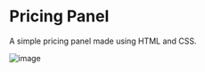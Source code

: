 # Pricing Panel
A simple pricing panel made using HTML and CSS.

![image](https://github.com/puru52/pricingPanel/assets/133390517/8573f599-8481-49b6-99ee-991554124e1e)
